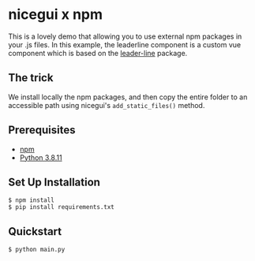 # nicegui x npm

This is a lovely demo that allowing you to use external npm 
packages in your .js files.
In this example, the leaderline component is a custom vue component
which is based on the [leader-line](https://www.npmjs.com/package/leader-line) package.


## The trick
We install locally the npm packages, and then copy the entire folder to an accessible path using
nicegui's `add_static_files()` method.


## Prerequisites
* [npm](https://npmjs.com)
* [Python 3.8.11](https://www.python.org/downloads/release/python-3811/)

## Set Up Installation

    $ npm install
    $ pip install requirements.txt
    

## Quickstart


    $ python main.py
